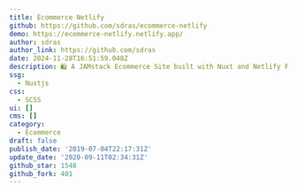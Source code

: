 ```yaml
---
title: Ecommerce Netlify
github: https://github.com/sdras/ecommerce-netlify
demo: https://ecommerce-netlify.netlify.app/
author: sdras
author_link: https://github.com/sdras
date: 2024-11-28T16:51:59.048Z
description: 🛍 A JAMstack Ecommerce Site built with Nuxt and Netlify Functions
ssg:
  - Nuxtjs
css:
  - SCSS
ui: []
cms: []
category:
  - Ecommerce
draft: false
publish_date: '2019-07-04T22:17:31Z'
update_date: '2020-09-11T02:34:31Z'
github_star: 1548
github_fork: 401
---
```

